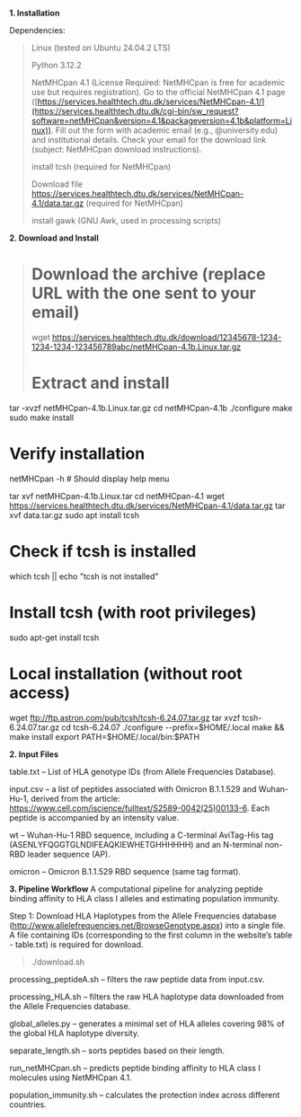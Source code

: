 **1. Installation**

Dependencies:

>Linux (tested on Ubuntu 24.04.2 LTS)
>
>Python 3.12.2
>
>NetMHCpan 4.1 (License Required: NetMHCpan is free for academic use but requires registration). Go to the official NetMHCpan 4.1 page ([https://services.healthtech.dtu.dk/services/NetMHCpan-4.1/](https://services.healthtech.dtu.dk/cgi-bin/sw_request?software=netMHCpan&version=4.1&packageversion=4.1b&platform=Linux)). Fill out the form with academic email (e.g., @university.edu) and institutional details. Check your email for the download link (subject: NetMHCpan download instructions).
>
>install tcsh (required for NetMHCpan)
>
>Download file https://services.healthtech.dtu.dk/services/NetMHCpan-4.1/data.tar.gz (required for NetMHCpan)
>
>install gawk (GNU Awk, used in processing scripts)  


**2. Download and Install**

># Download the archive (replace URL with the one sent to your email)
>
>wget https://services.healthtech.dtu.dk/download/12345678-1234-1234-1234-123456789abc/netMHCpan-4.1b.Linux.tar.gz
>
># Extract and install
tar -xvzf netMHCpan-4.1b.Linux.tar.gz
cd netMHCpan-4.1b
./configure
make
sudo make install

# Verify installation
netMHCpan -h  # Should display help menu

tar xvf netMHCpan-4.1b.Linux.tar
cd netMHCpan-4.1
wget https://services.healthtech.dtu.dk/services/NetMHCpan-4.1/data.tar.gz
tar xvf data.tar.gz
sudo apt install tcsh

# Check if tcsh is installed
which tcsh || echo "tcsh is not installed"

# Install tcsh (with root privileges)
sudo apt-get install tcsh

# Local installation (without root access)
wget ftp://ftp.astron.com/pub/tcsh/tcsh-6.24.07.tar.gz
tar xvzf tcsh-6.24.07.tar.gz
cd tcsh-6.24.07
./configure --prefix=$HOME/.local
make && make install
export PATH=$HOME/.local/bin:$PATH












**2. Input Files**

table.txt – List of HLA genotype IDs (from Allele Frequencies Database).

input.csv – a list of peptides associated with Omicron B.1.1.529 and Wuhan-Hu-1, derived from the article: https://www.cell.com/iscience/fulltext/S2589-0042(25)00133-6. Each peptide is accompanied by an intensity value.

wt – Wuhan-Hu-1 RBD sequence, including a C-terminal AviTag-His tag (ASENLYFQGGTGLNDIFEAQKIEWHETGHHHHHH) and an N-terminal non-RBD leader sequence (AP).

omicron – Omicron B.1.1.529 RBD sequence (same tag format).



**3. Pipeline Workflow**
A computational pipeline for analyzing peptide binding affinity to HLA class I alleles and estimating population immunity.

Step 1: Download HLA Haplotypes from the Allele Frequencies database (http://www.allelefrequencies.net/BrowseGenotype.aspx) into a single file. A file containing IDs (corresponding to the first column in the website’s table - table.txt) is required for download.

>./download.sh





processing_peptideA.sh – filters the raw peptide data from input.csv.

processing_HLA.sh – filters the raw HLA haplotype data downloaded from the Allele Frequencies database.

global_alleles.py – generates a minimal set of HLA alleles covering 98% of the global HLA haplotype diversity.

separate_length.sh – sorts peptides based on their length.

run_netMHCpan.sh – predicts peptide binding affinity to HLA class I molecules using NetMHCpan 4.1.

population_immunity.sh – calculates the protection index across different countries.
